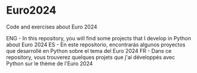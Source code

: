 # Euro2024
Code and exercises about Euro 2024

ENG - In this repository, you will find some projects that I develop in Python about  Euro 2024
ES - En este repositorio, encontrarás algunos proyectos que desarrollé en Python sobre el tema del Euro 2024
FR - Dans ce repository, vous trouverez quelques projets que j'ai développés avec Python sur le thème de l'Euro 2024
